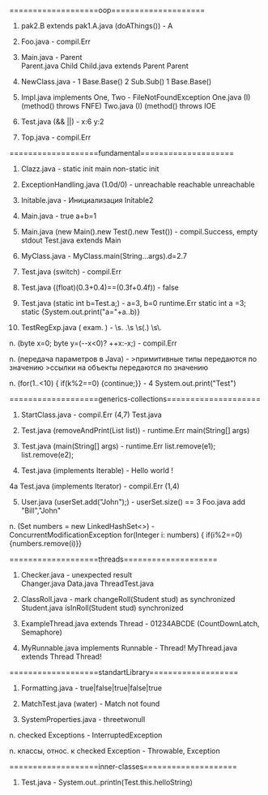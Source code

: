 
===================oop====================
1. pak2.B extends pak1.A.java (doAThings()) -      A

2. Foo.java -                                      compil.Err

3. Main.java -                                     Parent                                      
   Parent.java                                     Child
   Child.java extends Parent                       Parent

4. NewClass.java -                                 1 Base.Base() 2 Sub.Sub()
                                                   1 Base.Base()
                                                   
5. Impl.java implements One, Two -                 FileNotFoundException
   One.java (I) (method() throws FNFE)
   Two.java (I) (method() throws IOE
                       
6. Test.java (&& ||) -                             x:6  y:2

7. Top.java -                                      compil.Err

===================fundamental====================
1. Clazz.java -                                    static init
                                                   main
                                                   non-static init
                                                   
2. ExceptionHandling.java (1.0d/0) -               unreachable
                                                   reachable
                                                   unreachable
                       
3. Initable.java -                                 Инициализация Initable2

4. Main.java -                                     true a+b=1

5. Main.java (new Main().new Test().new Test()) -  compil.Success, empty stdout
   Test.java extends Main

5. MyClass.java -                                  MyClass.main(String...args).d=2.7

6. Test.java (switch) -                            compil.Err

7. Test.java ((float)(0.3+0.4)==(0.3f+0.4f)) -     false

8. Test.java (static int b=Test.a;) -              a=3, b=0 runtime.Err
              static int a =3;
              static {System.out.print("a="+a..b)}

9. TestRegExp.java ( exam. ) -                     \\s.  .\\s  \\s(.)  \\s\\.

n. (byte x=0; byte y=(--x<0)? ++x:-x;) -           compil.Err

n. (передача параметров в Java) -                  >примитивные типы передаются по значению
                                                   >ссылки на объекты передаются по значению
                                                   
n. (for(1..<10) { if(k%2==0) {continue;}} -        4
   System.out.print("Test")

===================generics-collections====================
1. StartClass.java -                               compil.Err (4,7)
   Test<T>.java
  
2. Test.java (removeAndPrint(List<String> list)) - runtime.Err
              main(String[] args)

3. Test.java (main(String[] args) -                runtime.Err
              list.remove(e1);
              list.remove(e2);
              
4. Test<T>.java (implements Iterable<T>) -        Hello world !     
  
4a Test<T>.java (implements Iterator<T>) -        compil.Err (1,4)  
  
5. User.java (userSet.add("John");) -             userSet.size() == 3 
   Foo.java           add "Bill","John"
   
n. (Set<Integer> numbers = new LinkedHashSet<>) - ConcurrentModificationException
  for(Integer i: numbers) {
  if(i%2==0) {numbers.remove(i)}}

===================threads====================
1. Checker.java -                                  unexpected result  
   Changer.java
   Data.java
   ThreadTest.java
   
2. ClassRoll.java -                               mark changeRoll(Student stud)  as synchronized
   Student.java                                        isInRoll(Student stud) synchronized
   
3. ExampleThread.java extends Thread -            01234ABCDE
    (CountDownLatch, Semaphore)
    
4. MyRunnable.java implements Runnable -          Thread!
   MyThread.java extends Thread                   Thread!
    
===================standartLibrary===================
1. Formatting.java -                              true|false|true|false|true
2. MatchTest.java (water) -                       Match not found 

3. SystemProperties.java -                        threetwonull

n. checked Exceptions -                           InterruptedException

n. классы, относ. к checked Exception -           Throwable, Exception

===================inner-classes====================
1. Test.java -                                    System.out..println(Test.this.helloString)

